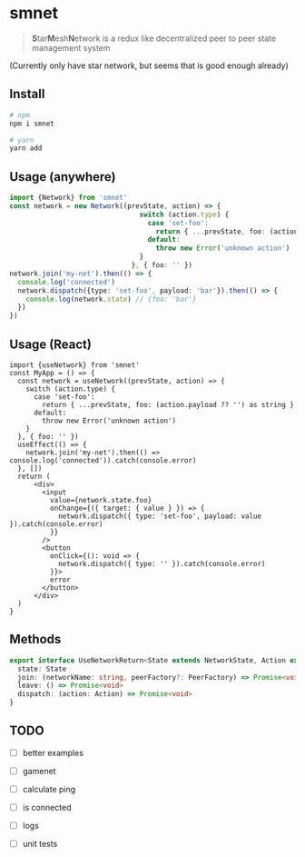 # smnet

> **S**tar**M**esh**N**etwork is a redux like decentralized peer to peer state management system

(Currently only have star network, but seems that is good enough already)

## Install

```sh
# npm
npm i smnet

# yarn
yarn add 
```

## Usage (anywhere)
```ts
import {Network} from 'smnet'
const network = new Network((prevState, action) => {
                                switch (action.type) {
                                  case 'set-foo':
                                    return { ...prevState, foo: (action.payload ?? '') as string }
                                  default:
                                    throw new Error('unknown action')
                                }
                              }, { foo: '' })
network.join('my-net').then(() => {
  console.log('connected')
  network.dispatch({type: 'set-foo', payload: 'bar'}).then(() => {
    console.log(network.state) // {foo: 'bar'}
  })
})
```

## Usage (React)
```tsx
import {useNetwork} from 'smnet'
const MyApp = () => {
  const network = useNetwork((prevState, action) => {
    switch (action.type) {
      case 'set-foo':
        return { ...prevState, foo: (action.payload ?? '') as string }
      default:
        throw new Error('unknown action')
    }
  }, { foo: '' })
  useEffect(() => {
    network.join('my-net').then(() => console.log('connected')).catch(console.error)
  }, [])
  return (
      <div>
        <input
          value={network.state.foo}
          onChange={({ target: { value } }) => {
            network.dispatch({ type: 'set-foo', payload: value }).catch(console.error)
          }}
        />
        <button
          onClick={(): void => {
            network.dispatch({ type: '' }).catch(console.error)
          }}>
          error
        </button>
      </div>
  )
}
```

## Methods
```ts
export interface UseNetworkReturn<State extends NetworkState, Action extends NetworkAction> {
  state: State
  join: (networkName: string, peerFactory?: PeerFactory) => Promise<void>
  leave: () => Promise<void>
  dispatch: (action: Action) => Promise<void>
}
```

## TODO

- [ ] better examples
- [ ] gamenet
- [ ] calculate ping 
- [ ] is connected
- [ ] logs
- [ ] unit tests

